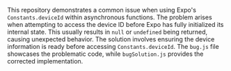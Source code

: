 This repository demonstrates a common issue when using Expo's `Constants.deviceId` within asynchronous functions. The problem arises when attempting to access the device ID before Expo has fully initialized its internal state. This usually results in `null` or `undefined` being returned, causing unexpected behavior. The solution involves ensuring the device information is ready before accessing `Constants.deviceId`.  The `bug.js` file showcases the problematic code, while `bugSolution.js` provides the corrected implementation. 